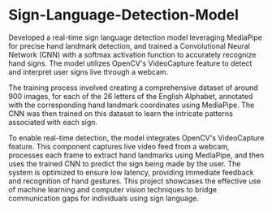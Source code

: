 # Sign-Language-Detection-Model
Developed a real-time sign language detection model leveraging MediaPipe for precise hand landmark detection, and trained a Convolutional Neural Network (CNN) with a softmax activation function to accurately recognize hand signs. The model utilizes OpenCV's VideoCapture feature to detect and interpret user signs live through a webcam.

The training process involved creating a comprehensive dataset of around 900 images, for each of the 26 letters of the English Alphabet, annotated with the corresponding hand landmark coordinates using MediaPipe. The CNN was then trained on this dataset to learn the intricate patterns associated with each sign.

To enable real-time detection, the model integrates OpenCV's VideoCapture feature. This component captures live video feed from a webcam, processes each frame to extract hand landmarks using MediaPipe, and then uses the trained CNN to predict the sign being made by the user. The system is optimized to ensure low latency, providing immediate feedback and recognition of hand gestures. This project showcases the effective use of machine learning and computer vision techniques to bridge communication gaps for individuals using sign language.
